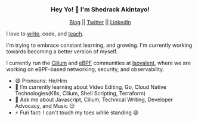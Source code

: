 <h3 align="center"> Hey Yo! 👋  I'm Shedrack Akintayo! </h3>

<p align="center">
  <a href="https://sheddy.xyz">Blog</a> ||
  <a href="https://twitter.com/coder_blvck">Twitter</a> ||
  <a href="https://linkedin.com/in/shedrackakintayo">LinkedIn</a> 
</p>

I love to [write](https://sheddy.xyz), code, and [teach](https://sheddy.xyz/pages/talks).

I'm trying to embrace constant learning, and growing. I'm currently working towards becoming a better version of myself.

I currently run the [Cilium](https://cilium.io) and [eBPF](https://ebpf.io) communities at [Isovalent](https://isovalent.com), where we are working on eBPF-based networking, security, and observability.

- 😄 Pronouns: He/Him
- 🌱 I’m currently learning about Video Editing, Go, Cloud Native Technologies(K8s, Cilium, Shell Scripting, Terraform)
- 💬 Ask me about Javascript, Cilium, Technical Writing, Developer Advocacy, and Music 😉
- ⚡ Fun fact: I can't touch my toes while standing 😆



<!--
**hacktivist123/hacktivist123** is a ✨ _special_ ✨ repository because its `README.md` (this file) appears on your GitHub profile.

Here are some ideas to get you started:

- 🔭 I’m currently working on ...
- 🌱 I’m currently learning ...
- 👯 I’m looking to collaborate on ...
- 🤔 I’m looking for help with ...
- 💬 Ask me about ...
- 📫 How to reach me: ...
- 😄 Pronouns: ...
- ⚡ Fun fact: ...
-->
